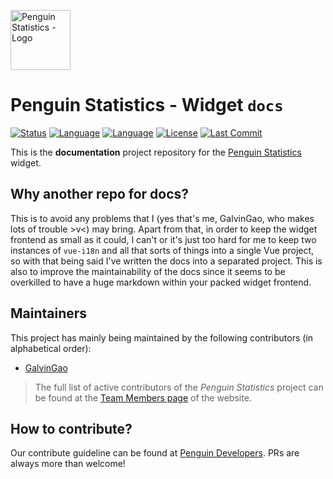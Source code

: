 <img src="https://penguin.upyun.galvincdn.com/logos/penguin_stats_logo.png"
     alt="Penguin Statistics - Logo"
     width="96px" />

# Penguin Statistics - Widget `docs`
[![Status](https://img.shields.io/badge/status-production-green)](#readme)
[![Language](https://img.shields.io/badge/using-Vue.js-%234FC08D?logo=vue.js)](#readme)
[![Language](https://img.shields.io/badge/using-Bulma-%2300D1B2?logo=bulma)](#readme)
[![License](https://img.shields.io/github/license/penguin-statistics/widget-docs)](https://github.com/penguin-statistics/widget-docs/blob/main/LICENSE)
[![Last Commit](https://img.shields.io/github/last-commit/penguin-statistics/widget-docs)](https://github.com/penguin-statistics/widget-docs/commits/main)

This is the **documentation** project repository for the [Penguin Statistics](https://penguin-stats.io/?utm_source=github) widget.

## Why another repo for docs?
This is to avoid any problems that I (yes that's me, GalvinGao, who makes lots of trouble >v<) may bring. Apart from that, in order to keep the widget frontend as small as it could, I can't or it's just too hard for me to keep two instances of `vue-i18n` and all that sorts of things into a single Vue project, so with that being said I've written the docs into a separated project. This is also to improve the maintainability of the docs since it seems to be overkilled to have a huge markdown within your packed widget frontend. 

## Maintainers
This project has mainly being maintained by the following contributors (in alphabetical order):
- [GalvinGao](https://github.com/GalvinGao)

> The full list of active contributors of the *Penguin Statistics* project can be found at the [Team Members page](https://penguin-stats.io/about/members) of the website.

## How to contribute?
Our contribute guideline can be found at [Penguin Developers](https://developer.penguin-stats.io). PRs are always more than welcome!
